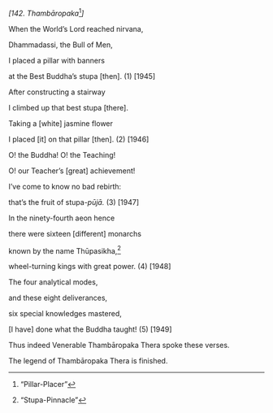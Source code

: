 *\[142. Thambāropaka*[^1]*\]*

When the World’s Lord reached nirvana,

Dhammadassi, the Bull of Men,

I placed a pillar with banners

at the Best Buddha’s stupa \[then\]. (1) \[1945\]

After constructing a stairway

I climbed up that best stupa \[there\].

Taking a \[white\] jasmine flower

I placed \[it\] on that pillar \[then\]. (2) \[1946\]

O! the Buddha! O! the Teaching!

O! our Teacher’s \[great\] achievement!

I’ve come to know no bad rebirth:

that’s the fruit of stupa-*pūjā.* (3) \[1947\]

In the ninety-fourth aeon hence

there were sixteen \[different\] monarchs

known by the name Thūpasikha,[^2]

wheel-turning kings with great power. (4) \[1948\]

The four analytical modes,

and these eight deliverances,

six special knowledges mastered,

\[I have\] done what the Buddha taught! (5) \[1949\]

Thus indeed Venerable Thambāropaka Thera spoke these verses.

The legend of Thambāropaka Thera is finished.

[^1]: “Pillar-Placer”

[^2]: “Stupa-Pinnacle”
